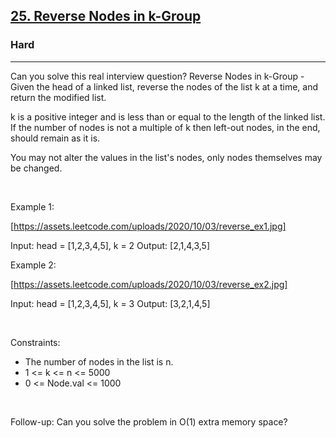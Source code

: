 <h2><a href="https://leetcode.com/problems/reverse-nodes-in-k-group/">25. Reverse Nodes in k-Group</a></h2><h3>Hard</h3><hr>Can you solve this real interview question? Reverse Nodes in k-Group - Given the head of a linked list, reverse the nodes of the list k at a time, and return the modified list.

k is a positive integer and is less than or equal to the length of the linked list. If the number of nodes is not a multiple of k then left-out nodes, in the end, should remain as it is.

You may not alter the values in the list's nodes, only nodes themselves may be changed.

 

Example 1:

[https://assets.leetcode.com/uploads/2020/10/03/reverse_ex1.jpg]


Input: head = [1,2,3,4,5], k = 2
Output: [2,1,4,3,5]


Example 2:

[https://assets.leetcode.com/uploads/2020/10/03/reverse_ex2.jpg]


Input: head = [1,2,3,4,5], k = 3
Output: [3,2,1,4,5]


 

Constraints:

 * The number of nodes in the list is n.
 * 1 <= k <= n <= 5000
 * 0 <= Node.val <= 1000

 

Follow-up: Can you solve the problem in O(1) extra memory space?